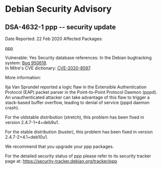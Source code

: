 
Debian Security Advisory
========================


DSA-4632-1 ppp -- security update
---------------------------------



Date Reported:
22 Feb 2020
Affected Packages:

[ppp](https://packages.debian.org/src:ppp)

Vulnerable:
Yes
Security database references:
In the Debian bugtracking system: [Bug 950618](https://bugs.debian.org/cgi-bin/bugreport.cgi?bug=950618).  
In Mitre's CVE dictionary: [CVE-2020-8597](https://security-tracker.debian.org/tracker/CVE-2020-8597).  

More information:

Ilja Van Sprundel reported a logic flaw in the Extensible Authentication
Protocol (EAP) packet parser in the Point-to-Point Protocol Daemon
(pppd). An unauthenticated attacker can take advantage of this flaw to
trigger a stack-based buffer overflow, leading to denial of service
(pppd daemon crash).


For the oldstable distribution (stretch), this problem has been fixed
in version 2.4.7-1+4+deb9u1.


For the stable distribution (buster), this problem has been fixed in
version 2.4.7-2+4.1+deb10u1.


We recommend that you upgrade your ppp packages.


For the detailed security status of ppp please refer to its security
tracker page at:
<https://security-tracker.debian.org/tracker/ppp>





